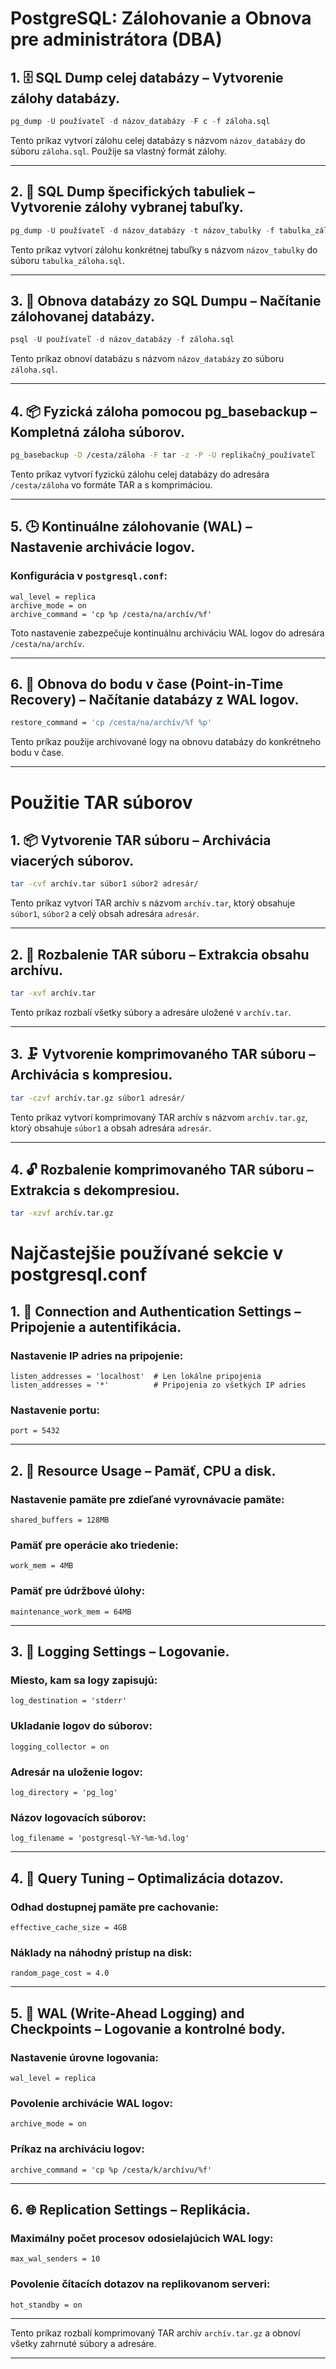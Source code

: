 
# PostgreSQL: Zálohovanie a Obnova pre administrátora (DBA)

## 1. 🗄️ SQL Dump celej databázy – Vytvorenie zálohy databázy.

```sql
pg_dump -U používateľ -d názov_databázy -F c -f záloha.sql
```

Tento príkaz vytvorí zálohu celej databázy s názvom `názov_databázy` do súboru `záloha.sql`. Použije sa vlastný formát zálohy.

---

## 2. 📂 SQL Dump špecifických tabuliek – Vytvorenie zálohy vybranej tabuľky.

```sql
pg_dump -U používateľ -d názov_databázy -t názov_tabulky -f tabulka_záloha.sql
```

Tento príkaz vytvorí zálohu konkrétnej tabuľky s názvom `názov_tabulky` do súboru `tabulka_záloha.sql`.

---

## 3. 🔄 Obnova databázy zo SQL Dumpu – Načítanie zálohovanej databázy.

```sql
psql -U používateľ -d názov_databázy -f záloha.sql
```

Tento príkaz obnoví databázu s názvom `názov_databázy` zo súboru `záloha.sql`.

---

## 4. 📦 Fyzická záloha pomocou pg_basebackup – Kompletná záloha súborov.

```bash
pg_basebackup -D /cesta/záloha -F tar -z -P -U replikačný_používateľ
```

Tento príkaz vytvorí fyzickú zálohu celej databázy do adresára `/cesta/záloha` vo formáte TAR a s komprimáciou.

---

## 5. 🕒 Kontinuálne zálohovanie (WAL) – Nastavenie archivácie logov.

### Konfigurácia v `postgresql.conf`:
```text
wal_level = replica
archive_mode = on
archive_command = 'cp %p /cesta/na/archív/%f'
```

Toto nastavenie zabezpečuje kontinuálnu archiváciu WAL logov do adresára `/cesta/na/archív`.

---

## 6. 💾 Obnova do bodu v čase (Point-in-Time Recovery) – Načítanie databázy z WAL logov.

```bash
restore_command = 'cp /cesta/na/archív/%f %p'
```

Tento príkaz použije archivované logy na obnovu databázy do konkrétneho bodu v čase.

---

# Použitie TAR súborov

## 1. 📦 Vytvorenie TAR súboru – Archivácia viacerých súborov.

```bash
tar -cvf archív.tar súbor1 súbor2 adresár/
```

Tento príkaz vytvorí TAR archív s názvom `archív.tar`, ktorý obsahuje `súbor1`, `súbor2` a celý obsah adresára `adresár`.

---

## 2. 📂 Rozbalenie TAR súboru – Extrakcia obsahu archívu.

```bash
tar -xvf archív.tar
```

Tento príkaz rozbalí všetky súbory a adresáre uložené v `archív.tar`.

---

## 3. 🗜️ Vytvorenie komprimovaného TAR súboru – Archivácia s kompresiou.

```bash
tar -czvf archív.tar.gz súbor1 adresár/
```

Tento príkaz vytvorí komprimovaný TAR archív s názvom `archív.tar.gz`, ktorý obsahuje `súbor1` a obsah adresára `adresár`.

---

## 4. 🔓 Rozbalenie komprimovaného TAR súboru – Extrakcia s dekompresiou.

```bash
tar -xzvf archív.tar.gz
```


# Najčastejšie používané sekcie v postgresql.conf

## 1. 🔌 Connection and Authentication Settings – Pripojenie a autentifikácia.

### Nastavenie IP adries na pripojenie:
```text
listen_addresses = 'localhost'  # Len lokálne pripojenia
listen_addresses = '*'          # Pripojenia zo všetkých IP adries
```

### Nastavenie portu:
```text
port = 5432
```

---

## 2. 💾 Resource Usage – Pamäť, CPU a disk.

### Nastavenie pamäte pre zdieľané vyrovnávacie pamäte:
```text
shared_buffers = 128MB
```

### Pamäť pre operácie ako triedenie:
```text
work_mem = 4MB
```

### Pamäť pre údržbové úlohy:
```text
maintenance_work_mem = 64MB
```

---

## 3. 📝 Logging Settings – Logovanie.

### Miesto, kam sa logy zapisujú:
```text
log_destination = 'stderr'
```

### Ukladanie logov do súborov:
```text
logging_collector = on
```

### Adresár na uloženie logov:
```text
log_directory = 'pg_log'
```

### Názov logovacích súborov:
```text
log_filename = 'postgresql-%Y-%m-%d.log'
```

---

## 4. 🚀 Query Tuning – Optimalizácia dotazov.

### Odhad dostupnej pamäte pre cachovanie:
```text
effective_cache_size = 4GB
```

### Náklady na náhodný prístup na disk:
```text
random_page_cost = 4.0
```

---

## 5. 📜 WAL (Write-Ahead Logging) and Checkpoints – Logovanie a kontrolné body.

### Nastavenie úrovne logovania:
```text
wal_level = replica
```

### Povolenie archivácie WAL logov:
```text
archive_mode = on
```

### Príkaz na archiváciu logov:
```text
archive_command = 'cp %p /cesta/k/archívu/%f'
```

---

## 6. 🌐 Replication Settings – Replikácia.

### Maximálny počet procesov odosielajúcich WAL logy:
```text
max_wal_senders = 10
```

### Povolenie čítacích dotazov na replikovanom serveri:
```text
hot_standby = on
```

---


Tento príkaz rozbalí komprimovaný TAR archív `archív.tar.gz` a obnoví všetky zahrnuté súbory a adresáre.

---

